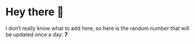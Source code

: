 # Hey there 👋

I don’t really know what to add here, so here is the random number that will be updated once a day: **7**
